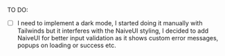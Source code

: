 TO DO:

- [ ] I need to implement a dark mode, I started doing it manually with Tailwinds but it interferes with the NaiveUI styling, I decided to add NaiveUI for better input validation as it shows custom error messages, popups on loading or success etc.
